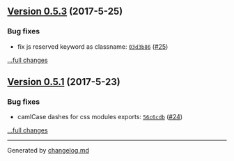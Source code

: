## [Version 0.5.3](https://github.com/egoist/rollup-plugin-postcss/releases/tag/v0.5.3) (2017-5-25)

### Bug fixes

- fix js reserved keyword as classname: [`03d3b86`](https://github.com/egoist/rollup-plugin-postcss/commit/03d3b86) ([#25](https://github.com/egoist/rollup-plugin-postcss/issues/25))

[...full changes](https://github.com/egoist/rollup-plugin-postcss/compare/v0.5.1...v0.5.3)

## [Version 0.5.1](https://github.com/egoist/rollup-plugin-postcss/releases/tag/v0.5.1) (2017-5-23)

### Bug fixes

- camlCase dashes for css modules exports: [`56c6cdb`](https://github.com/egoist/rollup-plugin-postcss/commit/56c6cdb) ([#24](https://github.com/egoist/rollup-plugin-postcss/issues/24))

[...full changes](https://github.com/egoist/rollup-plugin-postcss/compare/v0.5.0...v0.5.1)


---

Generated by [changelog.md](https://github.com/egoist/changelog.md)

